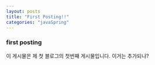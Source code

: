 ```yaml
---
layout: posts
title: "First Posting!!"
categories: "javaSpring"
---
```


### first posting
이 게시물은 제 첫 블로그의 첫번째 게시물입니다.
이거는 추가되나?
